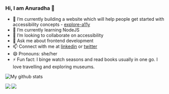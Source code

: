 ### Hi, I am Anuradha 👋

<!--
**anuk79/anuk79** is a ✨ _special_ ✨ repository because its `README.md` (this file) appears on your GitHub profile.

Here are some ideas to get you started:

- 🔭 I’m currently working on ...
- 🌱 I’m currently learning ...
- 👯 I’m looking to collaborate on ...
- 🤔 I’m looking for help with ...
- 💬 Ask me about ...
- 📫 How to reach me: ...
- 😄 Pronouns: ...
- ⚡ Fun fact: ...
-->

- 🔭 I’m currently building a website which will help people get started with accessibility concepts - [explore-a11y](https://explore-a11y.netlify.app/)
- 🌱 I’m currently learning NodeJS
- 👯 I’m looking to collaborate on accessibility
- 💬 Ask me about frontend development
- 📫 Connect with me at [linkedin](https://www.linkedin.com/in/anuradha15/) or [twitter](https://twitter.com/miracle_404)
- 😄 Pronouns: she/her
- ⚡ Fun fact: I binge watch seasons and read books usually in one go. I love travelling and exploring museums.


![My github stats](https://github-readme-stats.vercel.app/api?username=anuk79&show_icons=true&title_color=fff&icon_color=79ff97&text_color=9f9f9f&bg_color=151515)

<a href="https://github.com/anuk79/anuk79.github.io">
  <img align="left" src="https://github-readme-stats.vercel.app/api/pin/?username=anuk79&repo=anuk79.github.io" />
</a>
<a href="https://github.com/anuk79/explore-a11y">
  <img align="left" src="https://github-readme-stats.vercel.app/api/pin/?username=anuk79&repo=explore-a11y" />
</a>

